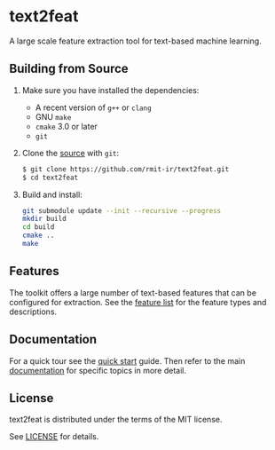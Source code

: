 # text2feat
A large scale feature extraction tool for text-based machine learning.

## Building from Source
1. Make sure you have installed the dependencies:

    * A recent version of `g++` or `clang`
    * GNU `make`
    * `cmake` 3.0 or later
    * `git`

2. Clone the [source] with `git`:

    ```sh
    $ git clone https://github.com/rmit-ir/text2feat.git
    $ cd text2feat
    ```

[source]: https://github.com/rmit-ir/text2feat

3. Build and install:

    ```sh
    git submodule update --init --recursive --progress
    mkdir build
    cd build
    cmake ..
    make
    ```

## Features
The toolkit offers a large number of text-based features that can be configured
for extraction. See the [feature list](doc/features.md) for the feature types
and descriptions.

## Documentation
For a quick tour see the [quick start](doc/quick-start.md) guide. Then refer to
the main [documentation](doc/index.md) for specific topics in more detail.

## License
[license]: #license

text2feat is distributed under the terms of the MIT license.

See [LICENSE](LICENSE) for details.
